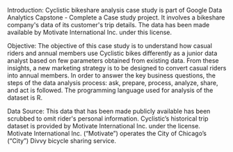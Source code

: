 Introduction:
Cyclistic bikeshare analysis case study is part of Google Data Analytics Capstone - Complete a Case study project. It involves a bikeshare company's data of its customer's trip details. The data has been made available by Motivate International Inc. under this license.

Objective:
The objective of this case study is to understand how casual riders and annual members use Cyclistic bikes differently as a junior data analyst based on few parameters obtained from existing data. From these insights, a new marketing strategy is to be designed to convert casual riders into annual members. In order to answer the key business questions, the steps of the data analysis process: ask, prepare, process, analyze, share, and act is followed. The programming language used for analysis of the dataset is R.

Data Source:
This data that has been made publicly available has been scrubbed to omit rider's personal information. Cyclistic’s historical trip dataset is provided by Motivate International Inc. under the license. Motivate International Inc. (“Motivate”) operates the City of Chicago’s (“City”) Divvy bicycle sharing service.
